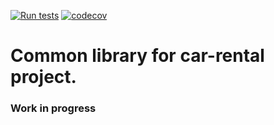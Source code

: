 [![Run tests](https://github.com/martikan/carrental_common/actions/workflows/test.yaml/badge.svg)](https://github.com/martikan/carrental_common/actions/workflows/test.yaml) [![codecov](https://codecov.io/github/martikan/carrental_common/branch/main/graph/badge.svg?token=sFXfrVdBOE)](https://codecov.io/github/martikan/carrental_common)

# Common library for car-rental project.

### Work in progress
